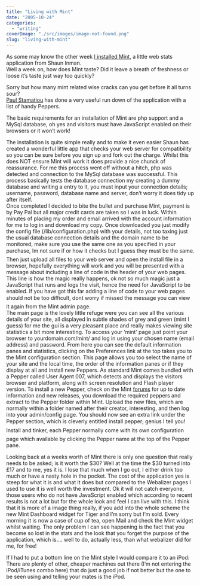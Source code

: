 ```yaml
---
title: "Living with Mint"
date: "2005-10-24"
categories: 
  - "writing"
coverImage: "./src/images/image-not-found.png"
slug: "living-with-mint"
---
```


As some may know the other week [I installed Mint](http://www.shibbyonline.co.uk/2005/10/07/got-minted/), a little web stats application from Shaun Inman.  
Well a week on, how does Mint taste? Did it leave a breath of freshness or loose it’s taste just way too quickly?

Sorry but how many mint related wise cracks can you get before it all turns sour?  
[Paul Stamatiou](http://www.paulstamatiou.com/2005/10/12/mint-appreciation-day/) has done a very useful run down of the application with a list of handy Peppers.

The basic requirements for an installation of Mint are php support and a MySql database, oh yes and visitors must have JavaScript enabled on their browsers or it won’t work!

The installation is quite simple really and to make it even easier Shaun has created a wonderful little app that checks your web server for compatibility so you can be sure before you sign up and fork out the charge. Whilst this does NOT ensure Mint will work it does provide a nice chunck of reassurance. For me this process went off without a hitch, php was detected and connection to the MySql database was successful. This process basically tests the database connection my creating a dummy database and writing a entry to it, you must input your connection details; username, password, database name and server, don’t worry it does tidy up after itself.  
Once completed I decided to bite the bullet and purchase Mint, payment is by Pay Pal but all major credit cards are taken so I was in luck. Within minutes of placing my order and email arrived with the account information for me to log in and download my copy. Once downloaded you just modify the config file (/lib/configuration.php) with your details, not too taxing just the usual database connection details and the domain name to be monitored, make sure you use the same one as you specified in your purchase, Im not sure if or how it checks but I guess they must be the same. Then just upload all files to your web server and open the install file in a browser, hopefully everything will work and you will be presented with a message about including a line of code in the header of your web pages. This line is how the magic really happens, ok not so much magic just a JavaScript that runs and logs the visit, hence the need for JavaScript to be enabled. If you have got this far adding a line of code to your web pages should not be too difficult, dont worry if missed the message you can view it again from the Mint admin page.  
The main page is the lovely little refuge were you can see all the various details of your site, all displayed in subtle shades of grey and green (mint I guess) for me the gui is a very pleasant place and really makes viewing site statistics a bit more interesting. To access your ‘mint’ page just point your browser to yourdomain.com/mint/ and log in using your chosen name (email address) and password. From here you can see the default information panes and statistics, clicking on the Preferences link at the top takes you to the Mint configuration section. This page allows you too select the name of your site and the local time, the order of the information panes or if they display at all and install new Peppers. As standard Mint comes bundled with a Pepper called User Agent 007, which detects and displays the visitors browser and platform, along with screen resolution and Flash player version. To install a new Pepper, check on the Mint [forums](http://haveamint.com/forum/) for up to date information and new releases, you download the required peppers and extract to the Pepper folder within Mint. Upload the new files, which are normally within a folder named after their creator, interesting, and then log into your admin/config page. You should now see an extra link under the Pepper section, which is cleverly entitled install pepper; genius I tell you! Install and tinker, each Pepper normally come with its own configuration page which available by clicking the Pepper name at the top of the Pepper pane.

Looking back at a weeks worth of Mint there is only one question that really needs to be asked; is it worth the $30? Well at the time the $30 turned into £17 and to me, yes it is. I lose that much when I go out, I either drink too much or have a nasty hole in the pocket. The cost of the application yes is steep for what it is and what it does but compared to the Webalizer pages I used to use it is well worth the investment. Ok it will not catch everyone, those users who do not have JavaScript enabled which according to recent results is not a lot but for the whole look and feel I can live with this. I think that it is more of a image thing really, if you add into the whole scheme the new Mint Dashboard widget for Tiger and I’m sorry but I’m sold. Every morning it is now a case of cup of tea, open Mail and check the Mint widget whilst waiting. The only problem I can see happening is the fact that you become so lost in the stats and the look that you forget the purpose of the application, which is…. well to do, actually less, than what webalizer did for me, for free!

If I had to put a bottom line on the Mint style I would compare it to an iPod: There are plenty of other, cheaper machines out there (I’m not entering the iPod/iTunes combo here) that do just a good job if not better but the one to be seen using and telling your mates is the iPod.
